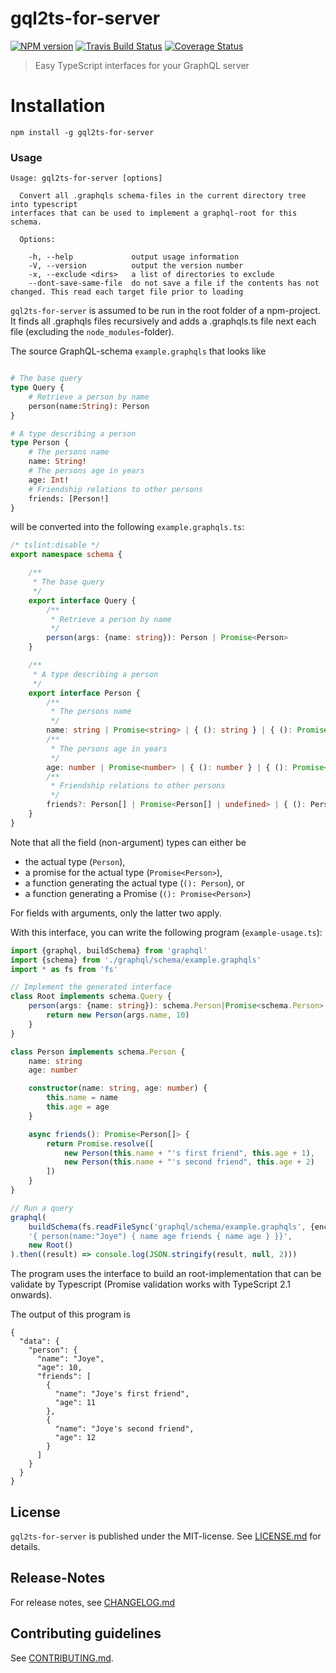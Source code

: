 # gql2ts-for-server 

[![NPM version](https://badge.fury.io/js/gql2ts-for-server.svg)](http://badge.fury.io/js/gql2ts-for-server)
[![Travis Build Status](https://travis-ci.org/nknapp/gql2ts-for-server.svg?branch=master)](https://travis-ci.org/nknapp/gql2ts-for-server)
[![Coverage Status](https://img.shields.io/coveralls/nknapp/gql2ts-for-server.svg)](https://coveralls.io/r/nknapp/gql2ts-for-server)


> Easy TypeScript interfaces for your GraphQL server


# Installation

```
npm install -g gql2ts-for-server
```

### Usage

```
Usage: gql2ts-for-server [options]

  Convert all .graphqls schema-files in the current directory tree into typescript
interfaces that can be used to implement a graphql-root for this schema.

  Options:

    -h, --help             output usage information
    -V, --version          output the version number
    -x, --exclude <dirs>   a list of directories to exclude
    --dont-save-same-file  do not save a file if the contents has not changed. This read each target file prior to loading
```

`gql2ts-for-server` is assumed to be run in the root folder of a npm-project.
It finds all .graphqls files recursively and adds a .graphqls.ts file next each file
(excluding the `node_modules`-folder).

The source GraphQL-schema `example.graphqls` that looks like

```graphql

# The base query
type Query {
    # Retrieve a person by name
    person(name:String): Person
}

# A type describing a person
type Person {
    # The persons name
    name: String!
    # The persons age in years
    age: Int!
    # Friendship relations to other persons
    friends: [Person!]
}

```


will be converted into the following `example.graphqls.ts`:

```ts
/* tslint:disable */
export namespace schema {

    /**
     * The base query
     */
    export interface Query {
        /**
         * Retrieve a person by name
         */
        person(args: {name: string}): Person | Promise<Person>
    }

    /**
     * A type describing a person
     */
    export interface Person {
        /**
         * The persons name
         */
        name: string | Promise<string> | { (): string } | { (): Promise<string> }
        /**
         * The persons age in years
         */
        age: number | Promise<number> | { (): number } | { (): Promise<number> }
        /**
         * Friendship relations to other persons
         */
        friends?: Person[] | Promise<Person[] | undefined> | { (): Person[] | undefined } | { (): Promise<Person[] | undefined> }
    }
}
```


Note that all the field (non-argument) types can either be

* the actual type (`Person`),
* a promise for the actual type (`Promise<Person>`),
* a function generating the actual type (`(): Person`), or
* a function generating a Promise (`(): Promise<Person>`)  

For fields with arguments, only the latter two apply.

With this interface, you can write the following program (`example-usage.ts`):

```ts
import {graphql, buildSchema} from 'graphql'
import {schema} from './graphql/schema/example.graphqls'
import * as fs from 'fs'

// Implement the generated interface
class Root implements schema.Query {
    person(args: {name: string}): schema.Person|Promise<schema.Person> {
        return new Person(args.name, 10)
    }
}

class Person implements schema.Person {
    name: string
    age: number

    constructor(name: string, age: number) {
        this.name = name
        this.age = age
    }

    async friends(): Promise<Person[]> {
        return Promise.resolve([
            new Person(this.name + "'s first friend", this.age + 1),
            new Person(this.name + "'s second friend", this.age + 2)
        ])
    }
}

// Run a query
graphql(
    buildSchema(fs.readFileSync('graphql/schema/example.graphqls', {encoding: 'utf-8'})),
    '{ person(name:"Joye") { name age friends { name age } }}',
    new Root()
).then((result) => console.log(JSON.stringify(result, null, 2)))

```


The program uses the interface to build an root-implementation that can be validate 
by Typescript (Promise validation works with TypeScript 2.1 onwards).

The output of this program is 

```
{
  "data": {
    "person": {
      "name": "Joye",
      "age": 10,
      "friends": [
        {
          "name": "Joye's first friend",
          "age": 11
        },
        {
          "name": "Joye's second friend",
          "age": 12
        }
      ]
    }
  }
}
```



## License

`gql2ts-for-server` is published under the MIT-license. 
See [LICENSE.md](LICENSE.md) for details.

## Release-Notes
 
For release notes, see [CHANGELOG.md](CHANGELOG.md)
 
## Contributing guidelines

See [CONTRIBUTING.md](CONTRIBUTING.md).